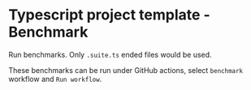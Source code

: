# Typescript project template - Benchmark

Run benchmarks. Only `.suite.ts` ended files would be used.

These benchmarks can be run under GitHub actions, select `benchmark` workflow and `Run workflow`.
